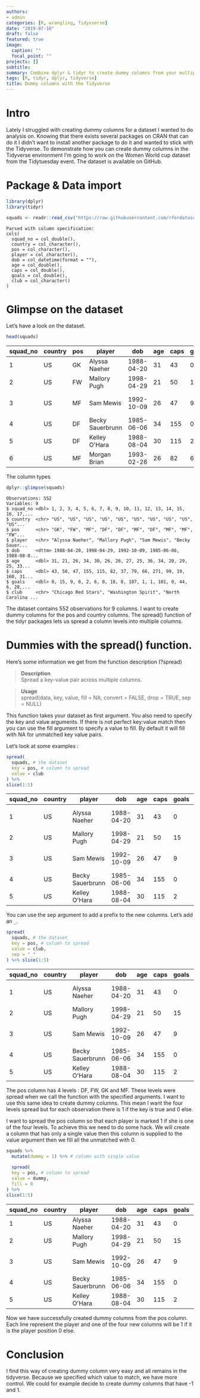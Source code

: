 ```yaml
---
authors:
- admin
categories: [R, wrangling, Tidyvserse]
date: "2019-07-10"
draft: false
featured: true
image:
  caption: ""
  focal_point: ""
projects: []
subtitle: 
summary: Combine dplyr & tidyr to create dummy columns from your multiple levels columns
tags: [R, tidyr, dplyr, tidyverse]
title: Dummy columns with the Tidyverse
---
```

# Intro 

Lately I struggled with creating dummy columns for a dataset I wanted to do analysis on. Knowing that there exists several packages on CRAN that can do it I didn’t want to install another package to do it and wanted to stick with the Tidyverse.
To demonstrate how you can create dummy columns in the Tidyverse environment I’m going to work on the Women World cup dataset from the Tidytuesday event. The dataset is available on GitHub.

# Package & Data import


```R
library(dplyr)
library(tidyr)
```


```R
squads <- readr::read_csv("https://raw.githubusercontent.com/rfordatascience/tidytuesday/master/data/2019/2019-07-09/squads.csv")
```

    Parsed with column specification:
    cols(
      squad_no = col_double(),
      country = col_character(),
      pos = col_character(),
      player = col_character(),
      dob = col_datetime(format = ""),
      age = col_double(),
      caps = col_double(),
      goals = col_double(),
      club = col_character()
    )
    

# Glimpse on the dataset
Let’s have a look on the dataset.


```R
head(squads)
```


<table>
<thead><tr><th scope=col>squad_no</th><th scope=col>country</th><th scope=col>pos</th><th scope=col>player</th><th scope=col>dob</th><th scope=col>age</th><th scope=col>caps</th><th scope=col>goals</th><th scope=col>club</th></tr></thead>
<tbody>
	<tr><td>1                     </td><td>US                    </td><td>GK                    </td><td>Alyssa Naeher         </td><td>1988-04-20            </td><td>31                    </td><td> 43                   </td><td> 0                    </td><td>Chicago Red Stars     </td></tr>
	<tr><td>2                     </td><td>US                    </td><td>FW                    </td><td>Mallory Pugh          </td><td>1998-04-29            </td><td>21                    </td><td> 50                   </td><td>15                    </td><td>Washington Spirit     </td></tr>
	<tr><td>3                     </td><td>US                    </td><td>MF                    </td><td>Sam Mewis             </td><td>1992-10-09            </td><td>26                    </td><td> 47                   </td><td> 9                    </td><td>North Carolina Courage</td></tr>
	<tr><td>4                     </td><td>US                    </td><td>DF                    </td><td>Becky Sauerbrunn      </td><td>1985-06-06            </td><td>34                    </td><td>155                   </td><td> 0                    </td><td>Utah Royals           </td></tr>
	<tr><td>5                     </td><td>US                    </td><td>DF                    </td><td>Kelley O'Hara         </td><td>1988-08-04            </td><td>30                    </td><td>115                   </td><td> 2                    </td><td>Utah Royals           </td></tr>
	<tr><td>6                     </td><td>US                    </td><td>MF                    </td><td>Morgan Brian          </td><td>1993-02-26            </td><td>26                    </td><td> 82                   </td><td> 6                    </td><td>Chicago Red Stars     </td></tr>
</tbody>
</table>



The column types


```R
dplyr::glimpse(squads)
```

    Observations: 552
    Variables: 9
    $ squad_no <dbl> 1, 2, 3, 4, 5, 6, 7, 8, 9, 10, 11, 12, 13, 14, 15, 16, 17,...
    $ country  <chr> "US", "US", "US", "US", "US", "US", "US", "US", "US", "US"...
    $ pos      <chr> "GK", "FW", "MF", "DF", "DF", "MF", "DF", "MF", "MF", "FW"...
    $ player   <chr> "Alyssa Naeher", "Mallory Pugh", "Sam Mewis", "Becky Sauer...
    $ dob      <dttm> 1988-04-20, 1998-04-29, 1992-10-09, 1985-06-06, 1988-08-0...
    $ age      <dbl> 31, 21, 26, 34, 30, 26, 26, 27, 25, 36, 34, 20, 29, 25, 33...
    $ caps     <dbl> 43, 50, 47, 155, 115, 82, 37, 79, 66, 271, 99, 19, 160, 31...
    $ goals    <dbl> 0, 15, 9, 0, 2, 6, 0, 18, 8, 107, 1, 1, 101, 0, 44, 6, 28,...
    $ club     <chr> "Chicago Red Stars", "Washington Spirit", "North Carolina ...
    

The dataset contains 552 observations for 9 columns.
I want to create dummy columns for the pos and country columns. The spread() function of the tidyr packages lets us spread a column levels into multiple columns.

# Dummies with the spread() function.
Here’s some information we get from the function description (?spread)

> **Description**  
Spread a key-value pair across multiple columns.

> **Usage**  
spread(data, key, value, fill = NA, convert = FALSE, drop = TRUE, sep = NULL)

This function takes your dataset as first argument. You also need to specify the key and value arguments. If there is not perfect key:value match then you can use the fill argument to specify a value to fill. By default it will fill with NA for unmatched key value pairs.

Let’s look at some examples :


```R
spread(
  squads, # the dataset
  key = pos, # column to spread
  value = club
) %>%
slice(1:5)
```


<table>
<thead><tr><th scope=col>squad_no</th><th scope=col>country</th><th scope=col>player</th><th scope=col>dob</th><th scope=col>age</th><th scope=col>caps</th><th scope=col>goals</th><th scope=col>DF</th><th scope=col>FW</th><th scope=col>GK</th><th scope=col>MF</th></tr></thead>
<tbody>
	<tr><td>1                     </td><td>US                    </td><td>Alyssa Naeher         </td><td>1988-04-20            </td><td>31                    </td><td> 43                   </td><td> 0                    </td><td>NA                    </td><td>NA                    </td><td>Chicago Red Stars     </td><td>NA                    </td></tr>
	<tr><td>2                     </td><td>US                    </td><td>Mallory Pugh          </td><td>1998-04-29            </td><td>21                    </td><td> 50                   </td><td>15                    </td><td>NA                    </td><td>Washington Spirit     </td><td>NA                    </td><td>NA                    </td></tr>
	<tr><td>3                     </td><td>US                    </td><td>Sam Mewis             </td><td>1992-10-09            </td><td>26                    </td><td> 47                   </td><td> 9                    </td><td>NA                    </td><td>NA                    </td><td>NA                    </td><td>North Carolina Courage</td></tr>
	<tr><td>4                     </td><td>US                    </td><td>Becky Sauerbrunn      </td><td>1985-06-06            </td><td>34                    </td><td>155                   </td><td> 0                    </td><td>Utah Royals           </td><td>NA                    </td><td>NA                    </td><td>NA                    </td></tr>
	<tr><td>5                     </td><td>US                    </td><td>Kelley O'Hara         </td><td>1988-08-04            </td><td>30                    </td><td>115                   </td><td> 2                    </td><td>Utah Royals           </td><td>NA                    </td><td>NA                    </td><td>NA                    </td></tr>
</tbody>
</table>



You can use the sep argument to add a prefix to the new columns. Let’s add an `_`.


```R
spread(
  squads, # the dataset
  key = pos, # column to spread
  value = club,
  sep = "_"
) %>% slice(1:5)
```


<table>
<thead><tr><th scope=col>squad_no</th><th scope=col>country</th><th scope=col>player</th><th scope=col>dob</th><th scope=col>age</th><th scope=col>caps</th><th scope=col>goals</th><th scope=col>pos_DF</th><th scope=col>pos_FW</th><th scope=col>pos_GK</th><th scope=col>pos_MF</th></tr></thead>
<tbody>
	<tr><td>1                     </td><td>US                    </td><td>Alyssa Naeher         </td><td>1988-04-20            </td><td>31                    </td><td> 43                   </td><td> 0                    </td><td>NA                    </td><td>NA                    </td><td>Chicago Red Stars     </td><td>NA                    </td></tr>
	<tr><td>2                     </td><td>US                    </td><td>Mallory Pugh          </td><td>1998-04-29            </td><td>21                    </td><td> 50                   </td><td>15                    </td><td>NA                    </td><td>Washington Spirit     </td><td>NA                    </td><td>NA                    </td></tr>
	<tr><td>3                     </td><td>US                    </td><td>Sam Mewis             </td><td>1992-10-09            </td><td>26                    </td><td> 47                   </td><td> 9                    </td><td>NA                    </td><td>NA                    </td><td>NA                    </td><td>North Carolina Courage</td></tr>
	<tr><td>4                     </td><td>US                    </td><td>Becky Sauerbrunn      </td><td>1985-06-06            </td><td>34                    </td><td>155                   </td><td> 0                    </td><td>Utah Royals           </td><td>NA                    </td><td>NA                    </td><td>NA                    </td></tr>
	<tr><td>5                     </td><td>US                    </td><td>Kelley O'Hara         </td><td>1988-08-04            </td><td>30                    </td><td>115                   </td><td> 2                    </td><td>Utah Royals           </td><td>NA                    </td><td>NA                    </td><td>NA                    </td></tr>
</tbody>
</table>



The pos column has 4 levels : DF, FW, GK and MF. These levels were spread when we call the function with the specified arguments. I want to use this same idea to create dummy columns. This mean I want the four levels spread but for each observation there is 1 if the key is true and 0 else.

I want to spread the pos column so that each player is marked 1 if she is one of the four levels.
To achieve this we need to do some hack. We will create a column that has only a single value then this column is supplied to the value argument then we fill all the unmatched with 0.


```R
squads %>%
  mutate(dummy = 1) %>% # column with single value
  
  spread(
  key = pos, # column to spread
  value = dummy,
  fill = 0
) %>%
slice(1:5)
```


<table>
<thead><tr><th scope=col>squad_no</th><th scope=col>country</th><th scope=col>player</th><th scope=col>dob</th><th scope=col>age</th><th scope=col>caps</th><th scope=col>goals</th><th scope=col>club</th><th scope=col>DF</th><th scope=col>FW</th><th scope=col>GK</th><th scope=col>MF</th></tr></thead>
<tbody>
	<tr><td>1                     </td><td>US                    </td><td>Alyssa Naeher         </td><td>1988-04-20            </td><td>31                    </td><td> 43                   </td><td> 0                    </td><td>Chicago Red Stars     </td><td>0                     </td><td>0                     </td><td>1                     </td><td>0                     </td></tr>
	<tr><td>2                     </td><td>US                    </td><td>Mallory Pugh          </td><td>1998-04-29            </td><td>21                    </td><td> 50                   </td><td>15                    </td><td>Washington Spirit     </td><td>0                     </td><td>1                     </td><td>0                     </td><td>0                     </td></tr>
	<tr><td>3                     </td><td>US                    </td><td>Sam Mewis             </td><td>1992-10-09            </td><td>26                    </td><td> 47                   </td><td> 9                    </td><td>North Carolina Courage</td><td>0                     </td><td>0                     </td><td>0                     </td><td>1                     </td></tr>
	<tr><td>4                     </td><td>US                    </td><td>Becky Sauerbrunn      </td><td>1985-06-06            </td><td>34                    </td><td>155                   </td><td> 0                    </td><td>Utah Royals           </td><td>1                     </td><td>0                     </td><td>0                     </td><td>0                     </td></tr>
	<tr><td>5                     </td><td>US                    </td><td>Kelley O'Hara         </td><td>1988-08-04            </td><td>30                    </td><td>115                   </td><td> 2                    </td><td>Utah Royals           </td><td>1                     </td><td>0                     </td><td>0                     </td><td>0                     </td></tr>
</tbody>
</table>



Now we have successfully created dummy columns from the pos column. Each line represent the player and one of the four new columns will be 1 if it is the player position 0 else.

# Conclusion
I find this way of creating dummy column very easy and all remains in the tidyverse. Because we specified which value to match, we have more control. We could for example decide to create dummy columns that have -1 and 1.

